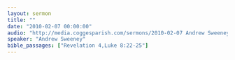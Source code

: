 ```yaml
---
layout: sermon
title: ""
date: "2010-02-07 00:00:00"
audio: "http://media.coggesparish.com/sermons/2010-02-07 Andrew Sweeney.mp3"
speaker: "Andrew Sweeney"
bible_passages: ["Revelation 4,Luke 8:22-25"]
---
```


